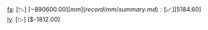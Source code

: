 [fa](record/fa/summary.md): [📉] [$-890600.00]  
[mm](record/mm/summary.md): [📈] [$5184.60]  
[ly](record/ly/summary.md): [📉] [$-1812.00]  

